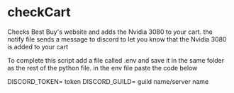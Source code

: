 # checkCart
Checks Best Buy's website and adds the Nvidia 3080 to your cart. the notify file sends a message to discord to let you know that the Nvidia 3080 is added to your cart


To complete this script add a file called .env and save it in the same folder as the rest of the python file.
in the env file paste the code below

DISCORD_TOKEN= token
DISCORD_GUILD= guild name/server name
